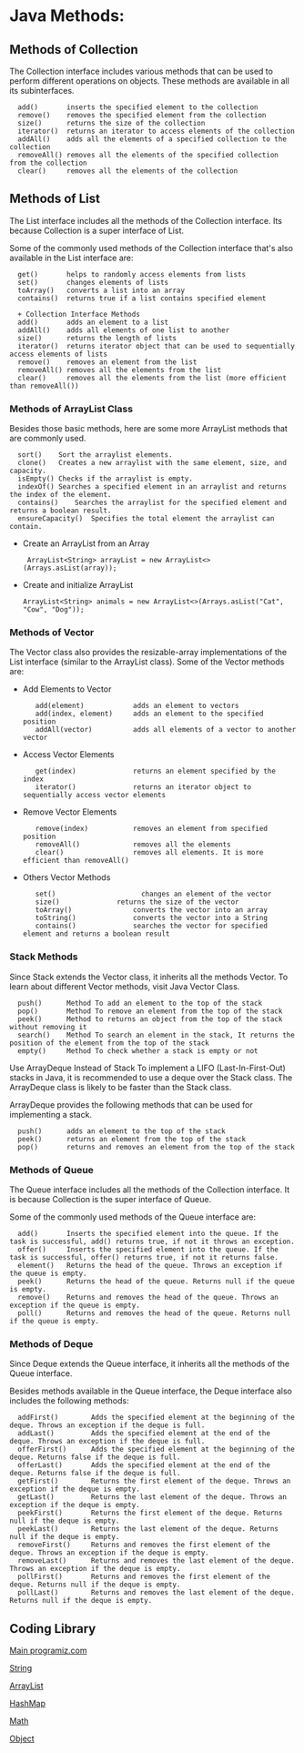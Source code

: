# Java Methods:

## Methods of Collection
The Collection interface includes various methods that can be used to perform different operations on objects. These methods are available in all its subinterfaces.

      add()       inserts the specified element to the collection
      remove()    removes the specified element from the collection
      size()      returns the size of the collection
      iterator()  returns an iterator to access elements of the collection
      addAll()    adds all the elements of a specified collection to the collection
      removeAll() removes all the elements of the specified collection from the collection
      clear()     removes all the elements of the collection

## Methods of List
The List interface includes all the methods of the Collection interface. Its because Collection is a super interface of List.

Some of the commonly used methods of the Collection interface that's also available in the List interface are:

      get()       helps to randomly access elements from lists
      set()       changes elements of lists
      toArray()   converts a list into an array
      contains()  returns true if a list contains specified element
      
      + Collection Interface Methods 
      add()       adds an element to a list
      addAll()    adds all elements of one list to another
      size()      returns the length of lists
      iterator()  returns iterator object that can be used to sequentially access elements of lists
      remove()    removes an element from the list
      removeAll() removes all the elements from the list
      clear()     removes all the elements from the list (more efficient than removeAll())
      

### Methods of ArrayList Class

Besides those basic methods, here are some more ArrayList methods that are commonly used.

      sort()	Sort the arraylist elements.
      clone()	Creates a new arraylist with the same element, size, and capacity.
      isEmpty()	Checks if the arraylist is empty.
      indexOf()	Searches a specified element in an arraylist and returns the index of the element.
      contains()	Searches the arraylist for the specified element and returns a boolean result.
      ensureCapacity()	Specifies the total element the arraylist can contain.
 
   * Create an ArrayList from an Array
      
          ArrayList<String> arrayList = new ArrayList<>(Arrays.asList(array));
      
   * Create and initialize ArrayList
      
         ArrayList<String> animals = new ArrayList<>(Arrays.asList("Cat", "Cow", "Dog"));

### Methods of Vector

The Vector class also provides the resizable-array implementations of the List interface (similar to the ArrayList class). Some of the Vector methods are:

   * Add Elements to Vector

            add(element)            adds an element to vectors
            add(index, element)     adds an element to the specified position
            addAll(vector)          adds all elements of a vector to another vector
            
   * Access Vector Elements

            get(index)              returns an element specified by the index
            iterator()              returns an iterator object to sequentially access vector elements
            
   * Remove Vector Elements
   
            remove(index)           removes an element from specified position
            removeAll()             removes all the elements
            clear()                 removes all elements. It is more efficient than removeAll()
            
   * Others Vector Methods
   
            set()	                  changes an element of the vector
            size()	            returns the size of the vector
            toArray()	            converts the vector into an array
            toString()	            converts the vector into a String
            contains()	            searches the vector for specified element and returns a boolean result

### Stack Methods
Since Stack extends the Vector class, it inherits all the methods Vector. To learn about different Vector methods, visit Java Vector Class.

      push()      Method To add an element to the top of the stack
      pop()       Method To remove an element from the top of the stack
      peek()      Method to returns an object from the top of the stack without removing it
      search()    Method To search an element in the stack, It returns the position of the element from the top of the stack
      empty()     Method To check whether a stack is empty or not

 Use ArrayDeque Instead of Stack
 To implement a LIFO (Last-In-First-Out) stacks in Java, it is recommended to use a deque over the Stack class. The ArrayDeque class is likely to be faster than the Stack class.
 
 ArrayDeque provides the following methods that can be used for implementing a stack.

      push()      adds an element to the top of the stack
      peek()      returns an element from the top of the stack
      pop()       returns and removes an element from the top of the stack
      
### Methods of Queue

The Queue interface includes all the methods of the Collection interface. It is because Collection is the super interface of Queue.

Some of the commonly used methods of the Queue interface are:

      add()       Inserts the specified element into the queue. If the task is successful, add() returns true, if not it throws an exception.
      offer()     Inserts the specified element into the queue. If the task is successful, offer() returns true, if not it returns false.
      element()   Returns the head of the queue. Throws an exception if the queue is empty.
      peek()      Returns the head of the queue. Returns null if the queue is empty.
      remove()    Returns and removes the head of the queue. Throws an exception if the queue is empty.
      poll()      Returns and removes the head of the queue. Returns null if the queue is empty.
 
      
 ### Methods of Deque

Since Deque extends the Queue interface, it inherits all the methods of the Queue interface.

Besides methods available in the Queue interface, the Deque interface also includes the following methods:

      addFirst()        Adds the specified element at the beginning of the deque. Throws an exception if the deque is full.
      addLast()         Adds the specified element at the end of the deque. Throws an exception if the deque is full.
      offerFirst()      Adds the specified element at the beginning of the deque. Returns false if the deque is full.
      offerLast()       Adds the specified element at the end of the deque. Returns false if the deque is full.
      getFirst()        Returns the first element of the deque. Throws an exception if the deque is empty.
      getLast()         Returns the last element of the deque. Throws an exception if the deque is empty.
      peekFirst()       Returns the first element of the deque. Returns null if the deque is empty.
      peekLast()        Returns the last element of the deque. Returns null if the deque is empty.
      removeFirst()     Returns and removes the first element of the deque. Throws an exception if the deque is empty.
      removeLast()      Returns and removes the last element of the deque. Throws an exception if the deque is empty.
      pollFirst()       Returns and removes the first element of the deque. Returns null if the deque is empty.
      pollLast()        Returns and removes the last element of the deque. Returns null if the deque is empty.
   
   
## Coding Library

 [Main programiz.com](https://www.programiz.com/java-programming/library)  
  
 [String](https://www.programiz.com/java-programming/library/string/compareto)  
 
 [ArrayList](https://www.programiz.com/java-programming/library/arraylist/addall)    
 
 [HashMap](https://www.programiz.com/java-programming/library/hashmap/clone)      
 
 [Math](https://www.programiz.com/java-programming/library/math/abs)        
 
 [Object](https://www.programiz.com/java-programming/library/object/hashcode)

 
